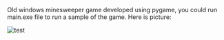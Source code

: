 Old  windows minesweeper game developed using  pygame, you could run main.exe file to run a sample of the game.
Here is picture:

![test](https://user-images.githubusercontent.com/72406352/220079549-fd7f1ace-2430-417e-a89d-20ddbb92b5ba.PNG)
